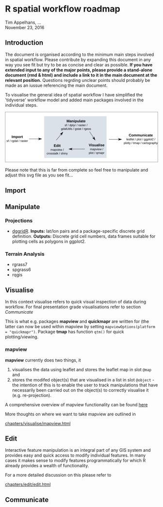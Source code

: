 # R spatial workflow roadmap
Tim Appelhans, ...  
November 23, 2016  



## Introduction

The document is organised according to the minimum main steps involved in spatial workflow. Please contribute by expanding this document in any way you see fit but try to be as concise and clear as possible. **If you have extended input to any of the major points, please provide a stand-alone document (rmd & html) and include a link to it in the main document at the relevant position.** Questions regrding unclear points should probably be made as an iussue referencing the main document.

To visualise the general idea of spatial workflow I have simplified the 'tidyverse' workflow model and added main packages involved in the individual steps.

![](./images/minimum_workflow.svg)

Please note that this is far from complete so feel free to manipulate and adjust this svg file as you see fit...

## Import


## Manipulate

### Projections
 * [dggridR](https://cran.r-project.org/web/packages/dggridR/index.html). **Inputs:** lat/lon pairs and a package-specific discrete grid definition. **Outputs:** Discrete grid cell numbers, data frames suitable for plotting cells as polygons in ggplot2.
 
### Terrain Analysis
 * rgrass7
 * spgrass6
 * rqgis

## Visualise
In this context visualise refers to quick visual inspection of data during workflow. For final presentation grade visualisations refer to section *Communicate*

This is what e.g. packages **mapview** and **quickmapr** are written for (the latter can now be used within mapview by setting `mapviewOptions(platform = "quickmapr")`. Package **tmap** has function `qtm()` for quick plotting/viewing.

### mapview
**mapview** currently does two things, it

1. visualises the data using leaflet and stores the leaflet map in slot `@map` and 
2. stores the modifed object(s) that are visualised in a list in slot `@object` - 
the intention of this is to enable the user to track manipulations that have necessarily been carried out on the object(s) to correctly visualise it (e.g. re-projection).

A comprehensive overview of mapview functionality can be found [here](http://environmentalinformatics-marburg.github.io/mapview/introduction.html)

More thoughts on where we want to take mapview are outlined in

[chapters/visualise/mapview.html](chapters/visualise/mapview.html)

## Edit
Interactive feature manipulation is an integral part of any GIS system and provides easy and quick access to modify individual features. In many cases it makes sense to modify features programmatically for which R already provides a wealth of functionality. 

For a more detailed discussion on this please refer to

[chapters/edit/edit.html](chapters/edit/edit.html)

## Communicate
